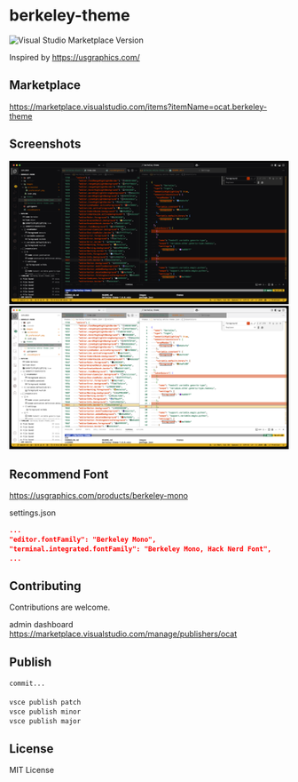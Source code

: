 # berkeley-theme

![Visual Studio Marketplace Version](https://img.shields.io/visual-studio-marketplace/v/ocat.berkeley-theme?color=0a805d)

Inspired by https://usgraphics.com/

## Marketplace

https://marketplace.visualstudio.com/items?itemName=ocat.berkeley-theme

## Screenshots

![Screenshot1](./images/screenshot/preference1.png)
![Screenshot2](./images/screenshot/preference2.png)

## Recommend Font

https://usgraphics.com/products/berkeley-mono

settings.json

```json
...
"editor.fontFamily": "Berkeley Mono",
"terminal.integrated.fontFamily": "Berkeley Mono, Hack Nerd Font",
...
```

## Contributing

Contributions are welcome.

admin dashboard
https://marketplace.visualstudio.com/manage/publishers/ocat

## Publish

```bash
commit...

vsce publish patch
vsce publish minor
vsce publish major
```

## License

MIT License
